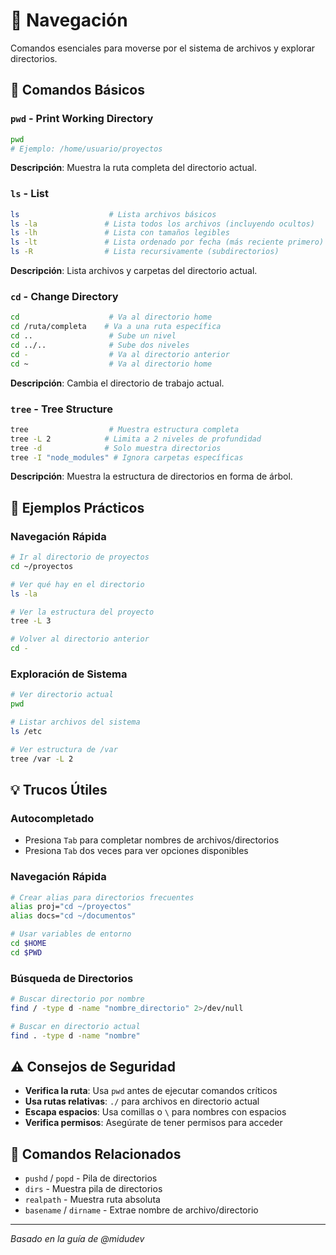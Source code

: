 # 📁 Navegación

Comandos esenciales para moverse por el sistema de archivos y explorar directorios.

## 🚀 Comandos Básicos

### `pwd` - Print Working Directory
```bash
pwd
# Ejemplo: /home/usuario/proyectos
```
**Descripción**: Muestra la ruta completa del directorio actual.

### `ls` - List
```bash
ls                    # Lista archivos básicos
ls -la               # Lista todos los archivos (incluyendo ocultos)
ls -lh               # Lista con tamaños legibles
ls -lt               # Lista ordenado por fecha (más reciente primero)
ls -R                # Lista recursivamente (subdirectorios)
```
**Descripción**: Lista archivos y carpetas del directorio actual.

### `cd` - Change Directory
```bash
cd                    # Va al directorio home
cd /ruta/completa    # Va a una ruta específica
cd ..                 # Sube un nivel
cd ../..              # Sube dos niveles
cd -                  # Va al directorio anterior
cd ~                  # Va al directorio home
```
**Descripción**: Cambia el directorio de trabajo actual.

### `tree` - Tree Structure
```bash
tree                  # Muestra estructura completa
tree -L 2            # Limita a 2 niveles de profundidad
tree -d              # Solo muestra directorios
tree -I "node_modules" # Ignora carpetas específicas
```
**Descripción**: Muestra la estructura de directorios en forma de árbol.

## 🎯 Ejemplos Prácticos

### Navegación Rápida
```bash
# Ir al directorio de proyectos
cd ~/proyectos

# Ver qué hay en el directorio
ls -la

# Ver la estructura del proyecto
tree -L 3

# Volver al directorio anterior
cd -
```

### Exploración de Sistema
```bash
# Ver directorio actual
pwd

# Listar archivos del sistema
ls /etc

# Ver estructura de /var
tree /var -L 2
```

## 💡 Trucos Útiles

### Autocompletado
- Presiona `Tab` para completar nombres de archivos/directorios
- Presiona `Tab` dos veces para ver opciones disponibles

### Navegación Rápida
```bash
# Crear alias para directorios frecuentes
alias proj="cd ~/proyectos"
alias docs="cd ~/documentos"

# Usar variables de entorno
cd $HOME
cd $PWD
```

### Búsqueda de Directorios
```bash
# Buscar directorio por nombre
find / -type d -name "nombre_directorio" 2>/dev/null

# Buscar en directorio actual
find . -type d -name "nombre"
```

## ⚠️ Consejos de Seguridad

- **Verifica la ruta**: Usa `pwd` antes de ejecutar comandos críticos
- **Usa rutas relativas**: `./` para archivos en directorio actual
- **Escapa espacios**: Usa comillas o `\` para nombres con espacios
- **Verifica permisos**: Asegúrate de tener permisos para acceder

## 🔧 Comandos Relacionados

- `pushd` / `popd` - Pila de directorios
- `dirs` - Muestra pila de directorios
- `realpath` - Muestra ruta absoluta
- `basename` / `dirname` - Extrae nombre de archivo/directorio

---

*Basado en la guía de @midudev* 